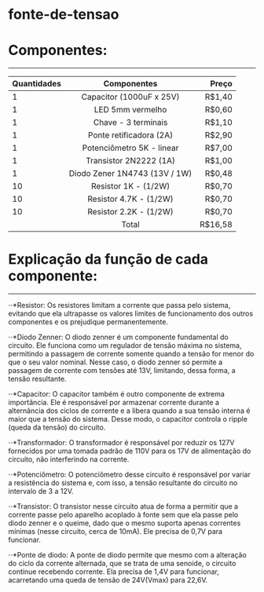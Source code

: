 # fonte-de-tensao


# Componentes:
---
| Quantidades   | Componentes   | Preço |
| ------------- |:-------------:| -----:|
| 1      | Capacitor (1000uF x 25V)      | R$1,40  |
| 1      | LED 5mm vermelho              | R$0,60  |
| 1      | Chave - 3 terminais           | R$1,10  |
| 1      | Ponte retificadora (2A)       | R$2,90  |
| 1      | Potenciômetro 5K - linear     | R$7,00  |
| 1      | Transistor 2N2222 (1A)        | R$1,00  |
| 1      | Diodo Zener 1N4743 (13V / 1W) | R$0,48  |
| 10     | Resistor 1K - (1/2W)          | R$0,70  |
| 10     | Resistor 4.7K - (1/2W)        | R$0,70  |
| 10     | Resistor 2.2K - (1/2W)        | R$0,70  |
|        | Total                         | R$16,58 |



# Explicação da função de cada componente: 
---
⋅⋅*Resistor: Os resistores limitam a corrente que passa pelo sistema, evitando que ela ultrapasse os valores limites de funcionamento dos outros componentes e os prejudique permanentemente.  

⋅⋅*Diodo Zenner: O diodo zenner é um componente fundamental do circuito. Ele funciona como um regulador de tensão máxima no sistema, permitindo a passagem de corrente somente quando a tensão for menor do que o seu valor nominal. Nesse caso, o diodo zenner só permite a passagem de corrente com tensões até 13V, limitando, dessa forma, a tensão resultante. 

⋅⋅*Capacitor: O capacitor também é outro componente de extrema importância. Ele é responsável por armazenar corrente durante a alternância dos ciclos de corrente e a libera quando a sua tensão interna é maior que a tensão do sistema. Desse modo, o capacitor controla o ripple (queda da tensão) do circuito. 

⋅⋅*Transformador: O transformador é responsável por reduzir os 127V fornecidos por uma tomada padrão de 110V para os 17V de alimentação do circuito, não interferindo na corrente. 

⋅⋅*Potenciômetro: O potenciômetro desse circuito é responsável por variar a resistência do sistema e, com isso, a tensão resultante do circuito no intervalo de 3 a 12V. 

⋅⋅*Transistor: O transistor nesse circuito atua de forma a permitir que a corrente passe pelo aparelho acoplado à fonte sem que ela passe pelo diodo zenner e o queime, dado que o mesmo suporta apenas correntes mínimas (nesse circuito, cerca de 10mA). Ele precisa de 0,7V para funcionar. 

⋅⋅*Ponte de diodo: A ponte de diodo permite que mesmo com a alteração do ciclo da corrente alternada, que se trata de uma senoide, o circuito continue recebendo corrente. Ela precisa de 1,4V para funcionar, acarretando uma queda de tensão de 24V(Vmax) para 22,6V. 
